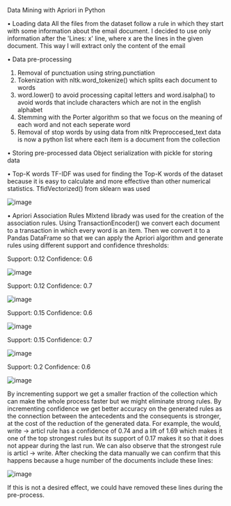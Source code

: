Data Mining with Apriori in Python

•	Loading data 
All the files from the dataset follow a rule in which they start with some information about the email document. I decided to use only information after the 'Lines: x' line, where x are the lines in the given document. This way I will extract only the content of the email

•	Data pre-processing

1.	Removal of punctuation using string.punctiation
2.	Tokenization with nltk.word_tokenize() which splits each document to words
3.	word.lower() to avoid processing capital letters and word.isalpha() to avoid words that include characters which are not in the english alphabet
4.	Stemming with the Porter algorithm so that we focus on the meaning of each word and not each seperate word
5.	Removal of stop words by using data from nltk
Preproccesed_text data is now a python list where each item is a document from the collection

•	Storing pre-processed data
Object serialization with pickle for storing data

•	Top-K words
TF-IDF was used for finding the Top-K words of the dataset because it is easy to calculate and more effective than other numerical statistics. TfidVectorized() from sklearn was used

![image](https://user-images.githubusercontent.com/50420240/219849416-e8cfcc5f-a71b-454d-91f0-8c8265f4c5e5.png)

•	Apriori Association Rules
Mlxtend librady was used for the creation of the association rules. Using TransactionEncoder() we convert each document to a transaction in which every word is an item. Then we convert it to a Pandas DataFrame so that we can apply the Apriori algorithm and generate rules using different support and confidence thresholds:

Support: 0.12 Confidence: 0.6

![image](https://user-images.githubusercontent.com/50420240/219849431-4c8d5b67-9b21-4e4c-ba37-e415ee5fbb33.png)


Support: 0.12 Confidence: 0.7

![image](https://user-images.githubusercontent.com/50420240/219849438-323b08f9-d8c7-4395-8b0c-c20467358caf.png)


Support: 0.15 Confidence: 0.6

![image](https://user-images.githubusercontent.com/50420240/219849447-35c25e89-f4a2-4e09-83d0-0867d63a4505.png)


Support: 0.15 Confidence: 0.7

![image](https://user-images.githubusercontent.com/50420240/219849454-8fdf405d-3e4b-49b6-9f14-bcc7871d8b59.png)

	
Support: 0.2 Confidence: 0.6

![image](https://user-images.githubusercontent.com/50420240/219849459-17e18bc6-dc7e-4165-89b9-e47c19d2b454.png)


By incrementing support we get a smaller fraction of the collection which can make the whole process faster but we might eliminate strong rules. By incrementing confidence we get better accuracy on the generated rules as the connection between the antecedents and the consequents is stronger, at the cost of the reduction of the generated data.
For example, the would, write -> articl rule has a confidence of 0.74 and a lift of 1.69 which makes it one of the top strongest rules but its support of 0.17 makes it so that it does not appear during the last run.
We can also observe that the strongest rule is articl -> write. After checking the data manually we can confirm that this happens because a huge number of the documents include these lines:

![image](https://user-images.githubusercontent.com/50420240/219849468-f0eb22f4-fa2e-4556-8958-882279cc144e.png)


If this is not a desired effect, we could have removed these lines during the pre-process.
